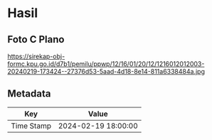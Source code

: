 # Hasil

## Foto C Plano

https://sirekap-obj-formc.kpu.go.id/d7b1/pemilu/ppwp/12/16/01/20/12/1216012012003-20240219-173424--27376d53-5aad-4d18-8e14-811a6338484a.jpg


## Metadata

| Key        | Value               |
| ---------- | ------------------- |
| Time Stamp | 2024-02-19 18:00:00 |



